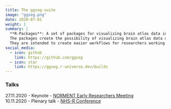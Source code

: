 ```yaml
---
title: The ggseg-suite
image: "ggseg.png"
date: 2020-07-01
weight: 1
summary: |
  **R-Packages**: A set of packages for visualizing brain atlas data in R. 
  The packages create the possibility of visualizing brain atlas data directly in 2d fully inflated brains or brain slices through ggplot2, and as 3d mesh plots through plotly. 
  They are intended to create easier workflows for researchers working in R and neuroimaging, reducing the need to switch between software too often.
social_media:
  - icon: github
    link: https://github.com/ggseg
  - icon: star
    link: https://ggseg.r-universe.dev/builds
---
```




### Talks

27.11.2020 - Keynote - [NORMENT Early Researchers Meeting](https://athanasiamo.github.io/talks/slides/2020.11.27-norment-ggseg/)  
10.11.2020 - Plenary talk - [NHS-R Conference](https://athanasiamo.github.io/nhsr-2020/)  

